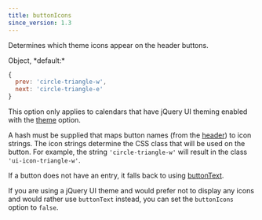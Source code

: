 ```yaml
---
title: buttonIcons
since_version: 1.3
---
```


Determines which theme icons appear on the header buttons.

<div class='spec' markdown='1'>
Object, *default:*

```js
{
  prev: 'circle-triangle-w',
  next: 'circle-triangle-e'
}
```
</div>

This option only applies to calendars that have jQuery UI theming enabled with the [theme](theme) option.

A hash must be supplied that maps button names (from the [header](header)) to icon strings. The icon strings determine the CSS class that will be used on the button. For example, the string `'circle-triangle-w'` will result in the class `'ui-icon-triangle-w'`.

If a button does not have an entry, it falls back to using [buttonText](buttonText).

If you are using a jQuery UI theme and would prefer not to display any icons and would rather use `buttonText` instead, you can set the `buttonIcons` option to `false`.
